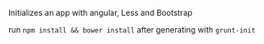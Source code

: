 Initializes an app with angular, Less and Bootstrap

run `npm install && bower install` after generating with `grunt-init`